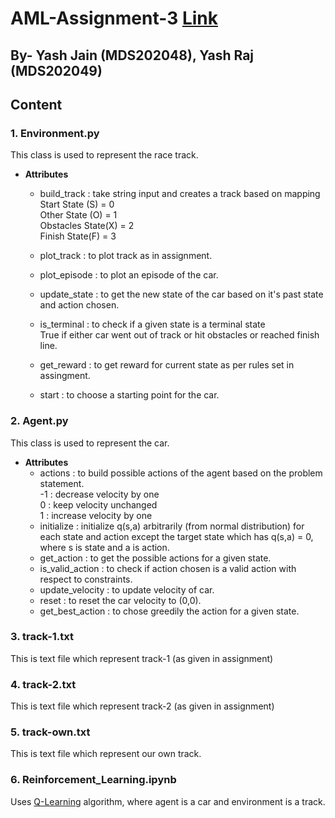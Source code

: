 # AML-Assignment-3 [Link](https://www.cmi.ac.in/~madhavan/courses/aml2021/assignment3/)
## By- Yash Jain (MDS202048), Yash Raj (MDS202049)
## Content
### 1. Environment.py
This class is used to represent the race track.
- **Attributes**
  - build_track : take string input and creates a track based on mapping\
  Start State (S) = 0\
  Other State (O) = 1\
  Obstacles State(X) = 2\
  Finish State(F) = 3
  
  - plot_track : to plot track as in assignment.
  - plot_episode : to plot an episode of the car.
  - update_state : to get the new state of the car based on it's past state and action chosen.
  - is_terminal : to check if a given state is a terminal state\
  True if either car went out of track or hit obstacles or reached finish line.
  - get_reward : to get reward for current state as per rules set in assingment.
  - start : to choose a starting point for the car.
 
 ### 2. Agent.py
This class is used to represent the car.
 - **Attributes**
    - actions : to build possible actions of the agent based on the problem statement.\
  -1 : decrease velocity by one\
  0 : keep velocity unchanged\
  1 : increase velocity by one
    - initialize : initialize  q(s,a) arbitrarily (from normal distribution) for each state and action except the target state which has q(s,a) = 0, where s is state and a is action.
    - get_action : to get the possible actions for a given state.
    - is_valid_action :  to check if action chosen is a valid action with respect to constraints.
    - update_velocity : to update velocity of car.
    - reset : to reset the car velocity to (0,0).
    - get_best_action : to chose greedily the action for a given state.
    
### 3. track-1.txt
This is text file which represent track-1 (as given in assignment)
### 4. track-2.txt
This is text file which represent track-2 (as given in assignment)
### 5. track-own.txt
This is text file which represent our own track.
### 6. Reinforcement_Learning.ipynb
Uses [Q-Learning](https://en.wikipedia.org/wiki/Q-learning) algorithm, where agent is a car and environment is a track.
